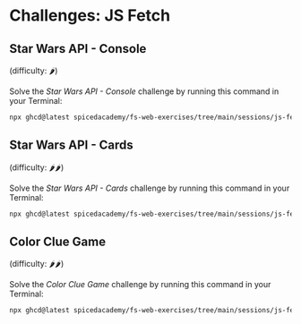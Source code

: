 # Challenges: JS Fetch

## Star Wars API - Console

(difficulty: 🌶️)

Solve the _Star Wars API - Console_ challenge by running this command in your Terminal:

```bash
npx ghcd@latest spicedacademy/fs-web-exercises/tree/main/sessions/js-fetch/star-wars-console
```

## Star Wars API - Cards

(difficulty: 🌶️🌶️)

Solve the _Star Wars API - Cards_ challenge by running this command in your Terminal:

```bash
npx ghcd@latest spicedacademy/fs-web-exercises/tree/main/sessions/js-fetch/star-wars
```

## Color Clue Game

(difficulty: 🌶️🌶️)

Solve the _Color Clue Game_ challenge by running this command in your Terminal:

```bash
npx ghcd@latest spicedacademy/fs-web-exercises/tree/main/sessions/js-fetch/color-clue
```
